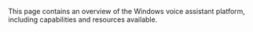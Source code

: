 This page contains an overview of the Windows voice assistant platform, including capabilities and resources available.